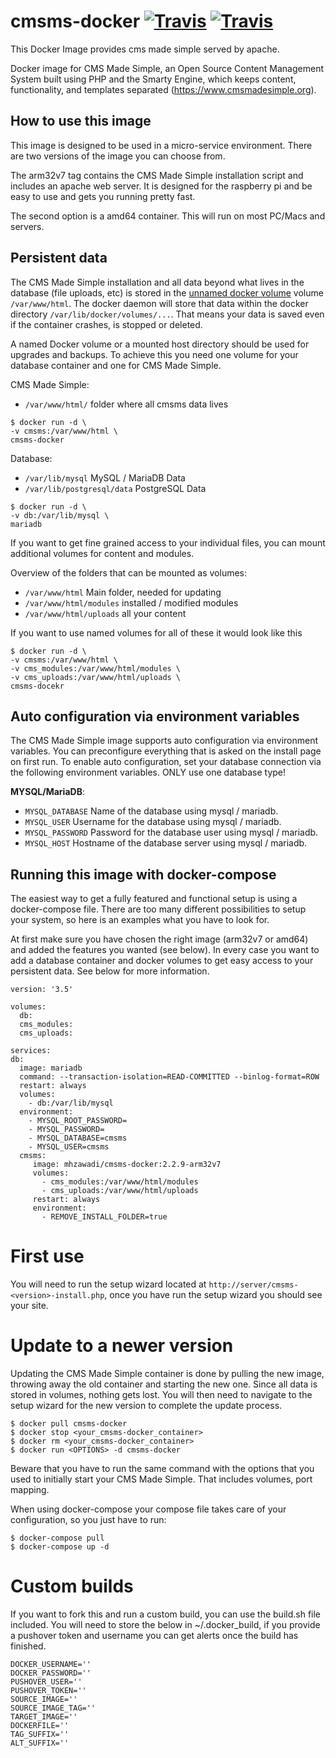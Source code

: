 # cmsms-docker  [![Travis](https://img.shields.io/travis/com/mhzawadi/cmsms-docker/master.svg?label=amd64%20build)](https://travis-ci.org/mhzawadi/cmsms-docker) [![Travis](https://img.shields.io/travis/com/mhzawadi/cmsms-docker/2.2.10.svg?label=2.2.10amd64%20build)](https://travis-ci.org/mhzawadi/cmsms-docker)


This Docker Image provides cms made simple served by apache.

Docker image for CMS Made Simple, an Open Source Content Management System built using PHP and the Smarty Engine, which keeps content, functionality, and templates separated (<https://www.cmsmadesimple.org>).

## How to use this image
This image is designed to be used in a micro-service environment. There are two versions of the image you can choose from.

The arm32v7 tag contains the CMS Made Simple installation script and includes an apache web server. It is designed for the raspberry pi and be easy to use and gets you running pretty fast.

The second option is a amd64 container. This will run on most PC/Macs and servers.

## Persistent data
The CMS Made Simple installation and all data beyond what lives in the database (file uploads, etc) is stored in the [unnamed docker volume](https://docs.docker.com/engine/tutorials/dockervolumes/#adding-a-data-volume) volume `/var/www/html`. The docker daemon will store that data within the docker directory `/var/lib/docker/volumes/...`. That means your data is saved even if the container crashes, is stopped or deleted.

A named Docker volume or a mounted host directory should be used for upgrades and backups. To achieve this you need one volume for your database container and one for CMS Made Simple.

CMS Made Simple:
- `/var/www/html/` folder where all cmsms data lives
```console
$ docker run -d \
-v cmsms:/var/www/html \
cmsms-docker
```

Database:
- `/var/lib/mysql` MySQL / MariaDB Data
- `/var/lib/postgresql/data` PostgreSQL Data
```console
$ docker run -d \
-v db:/var/lib/mysql \
mariadb
```

If you want to get fine grained access to your individual files, you can mount additional volumes for content and modules.

Overview of the folders that can be mounted as volumes:

- `/var/www/html` Main folder, needed for updating
- `/var/www/html/modules` installed / modified modules
- `/var/www/html/uploads` all your content


If you want to use named volumes for all of these it would look like this
```console
$ docker run -d \
-v cmsms:/var/www/html \
-v cms_modules:/var/www/html/modules \
-v cms_uploads:/var/www/html/uploads \
cmsms-docekr
```

## Auto configuration via environment variables
The CMS Made Simple image supports auto configuration via environment variables. You can preconfigure everything that is asked on the install page on first run. To enable auto configuration, set your database connection via the following environment variables. ONLY use one database type!

__MYSQL/MariaDB__:
- `MYSQL_DATABASE` Name of the database using mysql / mariadb.
- `MYSQL_USER` Username for the database using mysql / mariadb.
- `MYSQL_PASSWORD` Password for the database user using mysql / mariadb.
- `MYSQL_HOST` Hostname of the database server using mysql / mariadb.

## Running this image with docker-compose
The easiest way to get a fully featured and functional setup is using a docker-compose file. There are too many different possibilities to setup your system, so here is an examples what you have to look for.

At first make sure you have chosen the right image (arm32v7 or amd64) and added the features you wanted (see below). In every case you want to add a database container and docker volumes to get easy access to your persistent data. See below for more information.

```
version: '3.5'

volumes:
  db:
  cms_modules:
  cms_uploads:

services:
db:
  image: mariadb
  command: --transaction-isolation=READ-COMMITTED --binlog-format=ROW
  restart: always
  volumes:
    - db:/var/lib/mysql
  environment:
    - MYSQL_ROOT_PASSWORD=
    - MYSQL_PASSWORD=
    - MYSQL_DATABASE=cmsms
    - MYSQL_USER=cmsms
  cmsms:
     image: mhzawadi/cmsms-docker:2.2.9-arm32v7
     volumes:
       - cms_modules:/var/www/html/modules
       - cms_uploads:/var/www/html/uploads
     restart: always
     environment:
       - REMOVE_INSTALL_FOLDER=true
```

# First use
You will need to run the setup wizard located at `http://server/cmsms-<version>-install.php`, once you have run the setup wizard you should see your site.

# Update to a newer version
Updating the CMS Made Simple container is done by pulling the new image, throwing away the old container and starting the new one. Since all data is stored in volumes, nothing gets lost. You will then need to navigate to the setup wizard for the new version to complete the update process.

```console
$ docker pull cmsms-docker
$ docker stop <your_cmsms-docker_container>
$ docker rm <your_cmsms-docker_container>
$ docker run <OPTIONS> -d cmsms-docker
```
Beware that you have to run the same command with the options that you used to initially start your CMS Made Simple. That includes  volumes, port mapping.

When using docker-compose your compose file takes care of your configuration, so you just have to run:

```console
$ docker-compose pull
$ docker-compose up -d
```

# Custom builds
If you want to fork this and run a custom build, you can use the build.sh file included.
You will need to store the below in ~/.docker_build, if you provide a pushover token and username you can get alerts once the build has finished.

```
DOCKER_USERNAME=''
DOCKER_PASSWORD=''
PUSHOVER_USER=''
PUSHOVER_TOKEN=''
SOURCE_IMAGE=''
SOURCE_IMAGE_TAG=''
TARGET_IMAGE=''
DOCKERFILE=''
TAG_SUFFIX=''
ALT_SUFFIX=''
```
